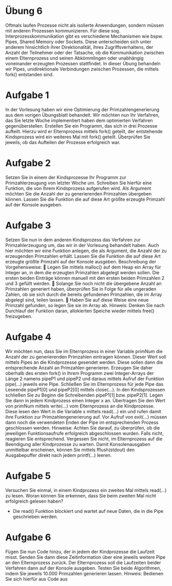 # Übung 6

Oftmals laufen Prozesse nicht als isolierte Anwendungen, sondern müssen mit anderen Prozessen
kommunizieren. Für diese sog. Interprozesskommunikation gibt es verschiedene Mechanismen wie
bspw. Pipes, Shared Memory oder Sockets. Diese unterscheiden sich unter anderem hinsichtlich ihrer
Direktionalität, ihres Zugriffsverhaltens, der Anzahl der Teilnehmer oder der Tatsache, ob die
Kommunikation zwischen einem Elternprozess und seinen Abkömmlingen oder unabhängig
voneinander erzeugten Prozessen stattfindet.
In dieser Übung behandeln wir Pipes, unidirektionale Verbindungen zwischen Prozessen, die mittels
fork() entstanden sind.

# Aufgabe 1
In der Vorlesung haben wir eine Optimierung der Primzahlengenerierung aus dem vorigen
Übungsblatt behandelt. Wir möchten nun Ihr Verfahren, das Sie letzte Woche implementiert haben
dem optimierten Verfahren gegenüberstellen. Erstellen Sie ein Programm, das sich in drei Prozesse
aufteilt. Hierzu wird er Elternprozess mittels fork() geteilt, der entstehende Kindsprozess wird ein
weiteres Mal mit fork() geteilt. Überprüfen Sie jeweils, ob das Aufteilen der Prozesse erfolgreich war.

# Aufgabe 2
Setzen Sie in einem der Kindsprozesse Ihr Programm zur Primzahlerzeugung von letzter Woche um.
Schreiben Sie hierfür eine Funktion, die von Ihrem Kindsprozess aufgerufen wird. Als Argument
möchten Sie die Anzahl der zu generierenden Primzahlen übergeben können. Lassen Sie die
Funktion die auf diese Art größte erzeugte Primzahl auf der Konsole ausgeben.

# Aufgabe 3
Setzen Sie nun in dem anderen Kindsprozess das Verfahren zur Primzahlerzeugung um, das wir in
der Vorlesung behandelt haben. Auch hier möchten wir eine Funktion anlegen, die als Argument, die
Anzahl der zu erzeugenden Primzahlen erhält. Lassen Sie die Funktion die auf diese Art erzeugte
größte Primzahl auf der Konsole ausgeben.
Beschreibung der Vorgehensweise:
 Legen Sie mittels malloc() auf dem Heap ein Array für Integer an, in dem die erzeugten
Primzahlen abgelegt werden sollen. Die ersten beiden Einträge können manuell mit den
ersten beiden Primzahlen 2 und 3 gefüllt werden.
 Solange Sie noch nicht die übergebene Anzahl an Primzahlen generiert haben, überprüfen
Sie in Folge für alle ungeraden Zahlen, ob sie sich durch die bereits gefundenen Primzahlen,
die im Array abgelegt sind, teilen lassen.
 Haben Sie auf diese Weise eine neue Primzahl gefunden, so legen Sie sie im Array ab.
Hinweis: Denken Sie nach Durchlauf der Funktion daran, allokierten Speiche wieder mittels free()
freizugeben.

# Aufgabe 4
Wir möchten nun, dass Sie im Elternprozess in einer Variable primNum die Anzahl der zu
generierenden Primzahlen eintragen können. Dieser Wert soll mittels Pipes an die Kindprozesse
gesendet werden. Diese sollen dann die entsprechende Anzahl an Primzahlen generieren. Erzeugen
Sie daher oberhalb des ersten fork() in Ihrem Programm zwei Integer-Arrays der Länge 2 namens
pipeP1 und pipeP2 und daraus mittels Aufruf der Funktion pipe(…) jeweils eine Pipe.
Schließen Sie im Elternprozess für jede Pipe das Leseende pipeP1[0] und pipeP2[0] mittels
close(…). In den Kindsprozessen schließen Sie zu Beginn die Schreibenden pipeP1[1] bzw.
pipeP2[1]. Legen Sie dann in jedem Kindprozess einen Integer x an. Übertragen Sie den Wert von
primNum mittels write(…) vom Elternprozess an die Kindprozesse. Diese lesen den Wert in die
Variable x mittels read(…) ein und rufen damit ihre Funktion zur Primzahlengenerierung auf. Vor
Aufruf von exit(…) müssen dann noch die verwendeten Enden der Pipe im entsprechenden Prozess
geschlossen werden.
Hinweise: Achten Sie darauf, zu überprüfen, ob die jeweiligen Funktionsaufrufe erfolgreich
abgeschlossen wurden. Falls nicht, reagieren Sie entsprechend. Vergessen Sie nicht, im
Elternprozess auf die Beendigung aller Kindprozesse zu warten. Damit Konsolenausgaben
unmittelbar erscheinen, können Sie mittels fflush(stdout) den Ausgabepuffer direkt nach jedem
printf(…) leeren.

# Aufgabe 5
Versuchen Sie einmal, in einem Kindprozess ein zweites Mal mittels read(…) zu lesen. Woran können
Sie erkennen, dass Sie beim zweiten Mal nicht erfolgreich gelesen haben?
- Die read() Funktion blockiert und wartet auf neue Daten, die in die Pipe geschrieben werden.

# Aufgabe 6
Fügen Sie nun Code hinzu, der in jedem der Kindprozesse die Laufzeit misst. Senden Sie dann diese
Zeitinformation über eine jeweils weitere Pipe an den Elternprozess zurück. Der Elternprozess soll die
Laufzeiten beider Verfahren dann auf der Konsole ausgeben. Testen Sie beide Algorithmen, indem
Sie jeweils 10.000 Primzahlen generieren lassen.
Hinweis: Bedienen Sie sich hierfür aus Code aus 

